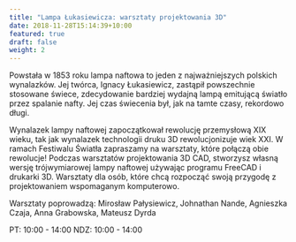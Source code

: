 ```yaml
---
title: "Lampa Łukasiewicza: warsztaty projektowania 3D"
date: 2018-11-28T15:14:39+10:00
featured: true
draft: false
weight: 2
---
```


Powstała w 1853 roku lampa naftowa to jeden z najważniejszych polskich wynalazków. Jej twórca, Ignacy Łukasiewicz, zastąpił powszechnie stosowane świece, zdecydowanie bardziej wydajną lampą emitującą światło przez spalanie nafty. Jej czas świecenia był, jak na tamte czasy, rekordowo długi.

Wynalazek lampy naftowej zapoczątkował rewolucję przemysłową XIX wieku, tak jak wynalazek technologii druku 3D rewolucjonizuje wiek XXI. W ramach Festiwalu Światła zapraszamy na warsztaty, które połączą obie rewolucje! Podczas warsztatów projektowania 3D CAD, stworzysz własną wersję trójwymiarowej lampy naftowej używając programu FreeCAD i drukarki 3D. Warsztaty dla osób, które chcą rozpocząć swoją przygodę z projektowaniem wspomaganym komputerowo.

Warsztaty poprowadzą: Mirosław Pałysiewicz, Johnathan Nande, Agnieszka Czaja, Anna Grabowska, Mateusz Dyrda

PT: 10:00 - 14:00
NDZ: 10:00 - 14:00


